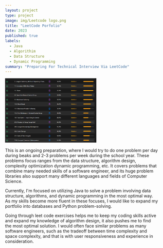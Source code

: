 ```yaml
---
layout: project
type: project
image: img/Leetcode logo.png
title: "LeetCode Porfolio"
date: 2023
published: true
labels:
  - Java
  - Algorithim
  - Data Structure
  - Dynamic Programming 
summary: "Preparing For Technical Interview Via LeetCode"
---
```


<div class="text-center p-4">
  <img width="300px" src="../img/leetcode stats.png" class="img-thumbnail" >
</div>

This is an ongoing preparation, where I would try to do one problem per day during beaks and 2-3 problems per week during the school year. These problems focus ranges from the data structure, algorithm design, complexity optimization dynamic programming, etc. It covers problems that combine many needed skills of a software engineer, and its huge problem libraries also support many different languages and fields of Computer Science. 

Currently, I'm focused on utilizing Java to solve a problem involving data structure, algorithms, and dynamic programming in the most optimal way. As my skills become more fluent in these focuses, I would like to expand my portfolio into databases and Python problem-solving. 

Going through leet code exercises helps me to keep my coding skills active and expand my knowledge of algorithm design, it also pushes me to find the most optimal solution. I would often face similar problems as many software engineers, such as the tradeoff between time complexity and space complexity, and that is with user responsiveness and experience in consideration. 
